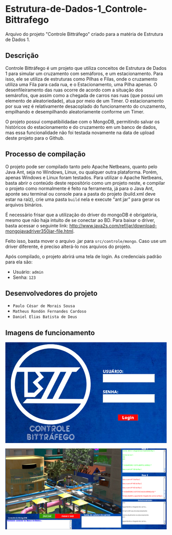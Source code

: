 # Estrutura-de-Dados-1_Controle-Bittrafego

Arquivo do projeto "Controle Bittráfego" criado para a matéria de Estrutura de Dados 1.

## Descrição

Controle Bittráfego é um projeto que utiliza conceitos de Estrutura de Dados 1 para simular um cruzamento com semáforos, e um estacionamento. Para isso, ele se utiliza de estruturas como Pilhas e Filas, onde o cruzamento utiliza uma Fila para cada rua, e o Estacionamento, uma Pilha apenas. O desenfileiramento das ruas ocorre de acordo com a situação dos semárofos, que assim como a chegada de carros nas ruas (que possui um elemento de aleatoriedade), atua por meio de um Timer. O estacionamento por sua vez é relativamente desacoplado do funcionamento do cruzamento, empilhando e desempilhando aleatoriamente conforme um Timer.

O projeto possui compatibilidadae com o MongoDB, permitindo salvar os históricos do estacionamento e do cruzamento em um banco de dados, mas essa funcionalidade não foi testada novamente na data de upload deste projeto para o Github.

## Processo de compilação

O projeto pode ser compilado tanto pelo Apache Netbeans, quanto pelo Java Ant, seja no Windows, Linux, ou qualquer outra plataforma. Porém, apenas Windows e Linux foram testados. Para utilizar o Apache Netbeans, basta abrir o conteúdo deste repositório como um projeto neste, e compilar o projeto como normalmente é feito na ferramenta, já para o Java Ant, aponte seu terminal ou console para a pasta do projeto (build.xml deve estar na raíz), crie uma pasta `build` nela e execute "ant jar" para gerar os arquivos binários.

É necessário frisar que a utilização do driver do mongoDB é obrigatória, mesmo que não haja intuito de se conectar ao BD. Para baixar o driver, basta acessar o seguinte link: http://www.java2s.com/ref/jar/download-mongojavadriver350jar-file.html.

Feito isso, basta mover o arquivo .jar para `src/controle/mongo`. Caso use um driver diferente, é preciso alterá-lo nos arquivos do projeto.

Após compilado, o projeto abrirá uma tela de login. As credenciais padrão para ela são:

* Usuário: `admin`
* Senha: `123`

## Desenvolvedores do projeto

* `Paulo César de Morais Sousa`
* `Matheus Rondón Fernandes Cardoso`
* `Daniel Elias Batista de Deus`

## Imagens de funcionamento

![Tela de Login](_imagens_repo/Tela_Login.png)

![Programa em funcionamento](_imagens_repo/Bittrafego_Exec.png)
